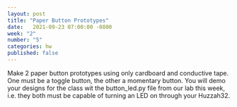 ```yaml
---
layout: post
title: "Paper Button Prototypes"
date:   2021-09-23 07:00:00 -0800
week: "2"
number: "5"
categories: hw
published: false
---
```


Make 2 paper button prototypes using only cardboard and conductive tape. One must be a toggle button, the other a momentary button. You will demo your designs for the class wit the button_led.py file from our lab this week, i.e. they both must be capable of turning an LED on through your Huzzah32.
